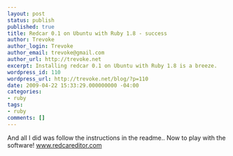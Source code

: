 ```yaml
---
layout: post
status: publish
published: true
title: Redcar 0.1 on Ubuntu with Ruby 1.8 - success
author: Trevoke
author_login: Trevoke
author_email: trevoke@gmail.com
author_url: http://trevoke.net
excerpt: Installing redcar 0.1 on Ubuntu with Ruby 1.8 is a breeze.
wordpress_id: 110
wordpress_url: http://trevoke.net/blog/?p=110
date: 2009-04-22 15:33:29.000000000 -04:00
categories:
- ruby
tags:
- ruby
comments: []
---
```

And all I did was follow the instructions in the readme.. Now to play with the software!
www.redcareditor.com
